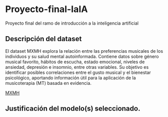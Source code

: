 # Proyecto-final-IaIA
Proyecto final del ramo de introducción a la inteligencia artificial

## Descripción del dataset
El dataset MXMH explora la relación entre las preferencias musicales de los individuos y su salud mental autoinformada. Contiene datos sobre género musical favorito, hábitos de escucha, estado emocional, niveles de ansiedad, depresión e insomnio, entre otras variables. Su objetivo es identificar posibles correlaciones entre el gusto musical y el bienestar psicológico, aportando información útil para la aplicación de la musicoterapia (MT) basada en evidencia.

[MXMH]([URL](https://www.kaggle.com/datasets/catherinerasgaitis/mxmh-survey-results?resource=download))

## Justificación del modelo(s) seleccionado.
